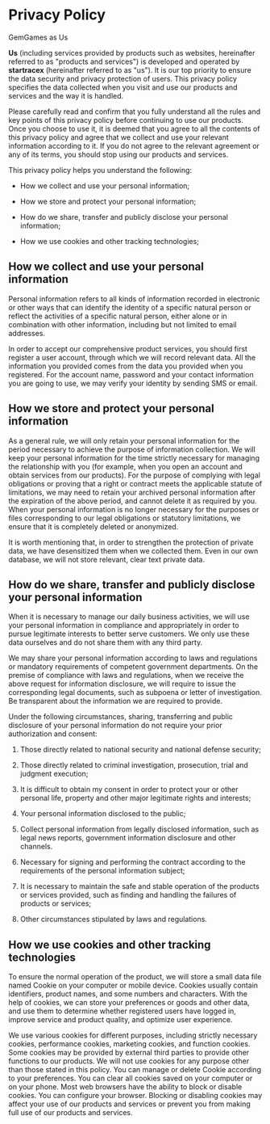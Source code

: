 # Privacy Policy

GemGames as Us

**Us** (including services provided by products such as websites, hereinafter referred to as "products and services") is developed and operated by **startracex** (hereinafter referred to as "us"). It is our top priority to ensure the data security and privacy protection of users. This privacy policy specifies the data collected when you visit and use our products and services and the way it is handled.

Please carefully read and confirm that you fully understand all the rules and key points of this privacy policy before continuing to use our products. Once you choose to use it, it is deemed that you agree to all the contents of this privacy policy and agree that we collect and use your relevant information according to it. If you do not agree to the relevant agreement or any of its terms, you should stop using our products and services.

This privacy policy helps you understand the following:

* How we collect and use your personal information; 

* How we store and protect your personal information; 

* How do we share, transfer and publicly disclose your personal information; 

* How we use cookies and other tracking technologies; 

## How we collect and use your personal information

Personal information refers to all kinds of information recorded in electronic or other ways that can identify the identity of a specific natural person or reflect the activities of a specific natural person, either alone or in combination with other information, including but not limited to email addresses.

In order to accept our comprehensive product services, you should first register a user account, through which we will record relevant data. All the information you provided comes from the data you provided when you registered. For the account name, password and your contact information you are going to use, we may verify your identity by sending SMS or email.

## How we store and protect your personal information

As a general rule, we will only retain your personal information for the period necessary to achieve the purpose of information collection. We will keep your personal information for the time strictly necessary for managing the relationship with you (for example, when you open an account and obtain services from our products). For the purpose of complying with legal obligations or proving that a right or contract meets the applicable statute of limitations, we may need to retain your archived personal information after the expiration of the above period, and cannot delete it as required by you. When your personal information is no longer necessary for the purposes or files corresponding to our legal obligations or statutory limitations, we ensure that it is completely deleted or anonymized.

It is worth mentioning that, in order to strengthen the protection of private data, we have desensitized them when we collected them. Even in our own database, we will not store relevant, clear text private data.

## How do we share, transfer and publicly disclose your personal information

When it is necessary to manage our daily business activities, we will use your personal information in compliance and appropriately in order to pursue legitimate interests to better serve customers. We only use these data ourselves and do not share them with any third party.

We may share your personal information according to laws and regulations or mandatory requirements of competent government departments. On the premise of compliance with laws and regulations, when we receive the above request for information disclosure, we will require to issue the corresponding legal documents, such as subpoena or letter of investigation. Be transparent about the information we are required to provide.

Under the following circumstances, sharing, transferring and public disclosure of your personal information do not require your prior authorization and consent:

1. Those directly related to national security and national defense security;

2. Those directly related to criminal investigation, prosecution, trial and judgment execution;

3. It is difficult to obtain my consent in order to protect your or other personal life, property and other major legitimate rights and interests;

4. Your personal information disclosed to the public;

5. Collect personal information from legally disclosed information, such as legal news reports, government information disclosure and other channels.

6. Necessary for signing and performing the contract according to the requirements of the personal information subject;

7. It is necessary to maintain the safe and stable operation of the products or services provided, such as finding and handling the failures of products or services;

8. Other circumstances stipulated by laws and regulations.

## How we use cookies and other tracking technologies

To ensure the normal operation of the product, we will store a small data file named Cookie on your computer or mobile device. Cookies usually contain identifiers, product names, and some numbers and characters. With the help of cookies, we can store your preferences or goods and other data, and use them to determine whether registered users have logged in, improve service and product quality, and optimize user experience.

We use various cookies for different purposes, including strictly necessary cookies, performance cookies, marketing cookies, and function cookies. Some cookies may be provided by external third parties to provide other functions to our products. We will not use cookies for any purpose other than those stated in this policy. You can manage or delete Cookie according to your preferences. You can clear all cookies saved on your computer or on your phone. Most web browsers have the ability to block or disable cookies. You can configure your browser. Blocking or disabling cookies may affect your use of our products and services or prevent you from making full use of our products and services.
